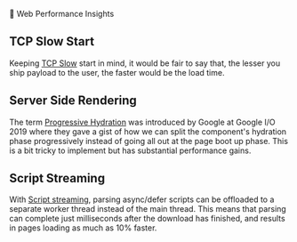 :rocket: Web Performance Insights

TCP Slow Start
------------------------------
Keeping [TCP Slow](https://blog.std.in/http-response-sizes-and-tcp/) start in mind, it would be fair to say that, the lesser you ship payload to the user, the faster would be the load time. 

Server Side Rendering
-------------------------------
The term [Progressive Hydration](https://www.youtube.com/watch?v=k-A2VfuUROg&t=960s) was introduced by Google at Google I/O 2019 where they gave a gist of how we can split the component's hydration phase progressively instead of going all out at the page boot up phase. This is a bit tricky to implement but has substantial performance gains.

Script Streaming
--------------------------------
With [Script streaming](https://blog.chromium.org/2015/03/new-javascript-techniques-for-rapid.html), parsing async/defer scripts can be offloaded to a separate worker thread instead of the main thread. This means that parsing can complete just milliseconds after the download has finished, and results in pages loading as much as 10% faster.
